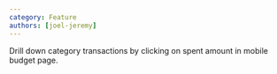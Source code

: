 ```yaml
---
category: Feature
authors: [joel-jeremy]
---
```


Drill down category transactions by clicking on spent amount in mobile budget page.
